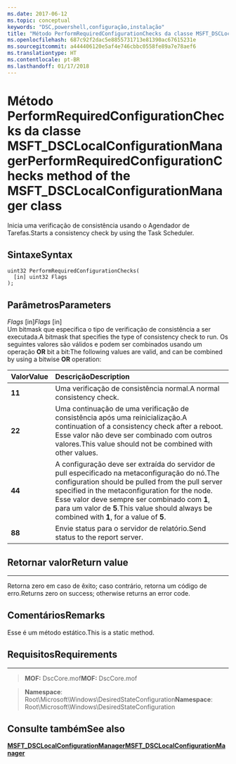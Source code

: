 ```yaml
---
ms.date: 2017-06-12
ms.topic: conceptual
keywords: "DSC,powershell,configuração,instalação"
title: "Método PerformRequiredConfigurationChecks da classe MSFT_DSCLocalConfigurationManager"
ms.openlocfilehash: 687c92f2dac5e8855731713e81390ac67615231e
ms.sourcegitcommit: a444406120e5af4e746cbbc0558fe89a7e78aef6
ms.translationtype: HT
ms.contentlocale: pt-BR
ms.lasthandoff: 01/17/2018
---
```

# <a name="performrequiredconfigurationchecks-method-of-the-msftdsclocalconfigurationmanager-class"></a><span data-ttu-id="135d2-103">Método PerformRequiredConfigurationChecks da classe MSFT_DSCLocalConfigurationManager</span><span class="sxs-lookup"><span data-stu-id="135d2-103">PerformRequiredConfigurationChecks method of the MSFT_DSCLocalConfigurationManager class</span></span>

<span data-ttu-id="135d2-104">Inicia uma verificação de consistência usando o Agendador de Tarefas.</span><span class="sxs-lookup"><span data-stu-id="135d2-104">Starts a consistency check by using the Task Scheduler.</span></span>

<a name="syntax"></a><span data-ttu-id="135d2-105">Sintaxe</span><span class="sxs-lookup"><span data-stu-id="135d2-105">Syntax</span></span>
------

```mof
uint32 PerformRequiredConfigurationChecks(
  [in] uint32 Flags
);
```

<a name="parameters"></a><span data-ttu-id="135d2-106">Parâmetros</span><span class="sxs-lookup"><span data-stu-id="135d2-106">Parameters</span></span>
----------

<span data-ttu-id="135d2-107">*Flags* \[in\]</span><span class="sxs-lookup"><span data-stu-id="135d2-107">*Flags* \[in\]</span></span>  
<span data-ttu-id="135d2-108">Um bitmask que especifica o tipo de verificação de consistência a ser executada.</span><span class="sxs-lookup"><span data-stu-id="135d2-108">A bitmask that specifies the type of consistency check to run.</span></span> <span data-ttu-id="135d2-109">Os seguintes valores são válidos e podem ser combinados usando um operação **OR** bit a bit:</span><span class="sxs-lookup"><span data-stu-id="135d2-109">The following values are valid, and can be combined by using a bitwise **OR** operation:</span></span>

|<span data-ttu-id="135d2-110">Valor</span><span class="sxs-lookup"><span data-stu-id="135d2-110">Value</span></span> |<span data-ttu-id="135d2-111">Descrição</span><span class="sxs-lookup"><span data-stu-id="135d2-111">Description</span></span> |
|:--- |:---|
|<span data-ttu-id="135d2-112">**1**</span><span class="sxs-lookup"><span data-stu-id="135d2-112">**1**</span></span> | <span data-ttu-id="135d2-113">Uma verificação de consistência normal.</span><span class="sxs-lookup"><span data-stu-id="135d2-113">A normal consistency check.</span></span> |
|<span data-ttu-id="135d2-114">**2**</span><span class="sxs-lookup"><span data-stu-id="135d2-114">**2**</span></span> | <span data-ttu-id="135d2-115">Uma continuação de uma verificação de consistência após uma reinicialização.</span><span class="sxs-lookup"><span data-stu-id="135d2-115">A continuation of a consistency check after a reboot.</span></span> <span data-ttu-id="135d2-116">Esse valor não deve ser combinado com outros valores.</span><span class="sxs-lookup"><span data-stu-id="135d2-116">This value should not be combined with other values.</span></span> |
|<span data-ttu-id="135d2-117">**4**</span><span class="sxs-lookup"><span data-stu-id="135d2-117">**4**</span></span> | <span data-ttu-id="135d2-118">A configuração deve ser extraída do servidor de pull especificado na metaconfiguração do nó.</span><span class="sxs-lookup"><span data-stu-id="135d2-118">The configuration should be pulled from the pull server specified in the metaconfiguration for the node.</span></span> <span data-ttu-id="135d2-119">Esse valor deve sempre ser combinado com **1**, para um valor de **5**.</span><span class="sxs-lookup"><span data-stu-id="135d2-119">This value should always be combined with **1**, for a value of **5**.</span></span> |
|<span data-ttu-id="135d2-120">**8**</span><span class="sxs-lookup"><span data-stu-id="135d2-120">**8**</span></span> | <span data-ttu-id="135d2-121">Envie status para o servidor de relatório.</span><span class="sxs-lookup"><span data-stu-id="135d2-121">Send status to the report server.</span></span> |

## <a name="return-value"></a><span data-ttu-id="135d2-122">Retornar valor</span><span class="sxs-lookup"><span data-stu-id="135d2-122">Return value</span></span>
------------

<span data-ttu-id="135d2-123">Retorna zero em caso de êxito; caso contrário, retorna um código de erro.</span><span class="sxs-lookup"><span data-stu-id="135d2-123">Returns zero on success; otherwise returns an error code.</span></span>

## <a name="remarks"></a><span data-ttu-id="135d2-124">Comentários</span><span class="sxs-lookup"><span data-stu-id="135d2-124">Remarks</span></span>

<span data-ttu-id="135d2-125">Esse é um método estático.</span><span class="sxs-lookup"><span data-stu-id="135d2-125">This is a static method.</span></span>

## <a name="requirements"></a><span data-ttu-id="135d2-126">Requisitos</span><span class="sxs-lookup"><span data-stu-id="135d2-126">Requirements</span></span>
------------
><span data-ttu-id="135d2-127">**MOF:** DscCore.mof</span><span class="sxs-lookup"><span data-stu-id="135d2-127">**MOF:** DscCore.mof</span></span>

><span data-ttu-id="135d2-128">**Namespace**: Root\Microsoft\Windows\DesiredStateConfiguration</span><span class="sxs-lookup"><span data-stu-id="135d2-128">**Namespace**: Root\Microsoft\Windows\DesiredStateConfiguration</span></span>


## <a name="see-also"></a><span data-ttu-id="135d2-129">Consulte também</span><span class="sxs-lookup"><span data-stu-id="135d2-129">See also</span></span>


[<span data-ttu-id="135d2-130">**MSFT_DSCLocalConfigurationManager**</span><span class="sxs-lookup"><span data-stu-id="135d2-130">**MSFT_DSCLocalConfigurationManager**</span></span>](msft-dsclocalconfigurationmanager.md)


 

 



